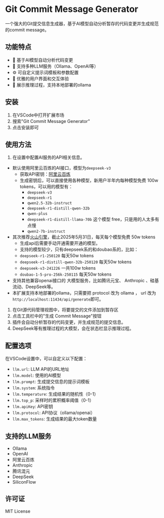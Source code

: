 # Git Commit Message Generator

一个强大的Git提交信息生成器，基于AI模型自动分析暂存的代码变更并生成规范的commit message。

## 功能特点

- 🤖 基于AI模型自动分析代码变更
- 🔄 支持多种LLM服务（Ollama、OpenAI等）
- ⚙️ 可自定义提示词模板和参数配置
- 🎨 优雅的用户界面和交互体验
- 🚀 展示推理过程，支持本地部署的ollama

## 安装

1. 在VSCode中打开扩展市场
2. 搜索"Git Commit Message Generator"
3. 点击安装即可

## 使用方法

1. 在设置中配置AI服务的API相关信息。
  - 默认使用阿里云百炼的AI接口，模型为`deepseek-v3`
    - 获取API密钥：[阿里云百炼](https://bailian.console.aliyun.com/?apiKey=1#/api-key)
    - 生成密钥后，可以直接使用各种模型，新用户半年内每种模型免费 100w tokens，可以用的模型有：
      - `deepseek-v3`
      - `deepseek-r1`
      - `qwen2.5-32b-instruct`
      - `deepseek-r1-distill-qwen-32b`
      - `qwen-plus`
      - `deepseek-r1-distill-llama-70b` 这个模型 free，只是用的人太多有点慢
      - `qwen2-7b-instruct`
  - 其次推荐[火山引擎](https://console.volcengine.com/ark/region:ark+cn-beijing/apiKey?apikey=%7B%7D)，截止2025年5月31日，每天每个模型免费 50w tokens
    - 生成api后需要手动开通需要开通的模型。
    - 支持的模型较少，只有deepseek系的和doubao系的，比如：
    - `deepseek-r1-250120` 每天50w tokens
    - `deepseek-r1-distill-qwen-32b-250120` 每天50w tokens
    - `deepseek-v3-241226` 一共100w tokens
    - `doubao-1-5-pro-256k-250115` 每天50w tokens
  - 支持其他兼容openai接口的 大模型服务，比如腾讯元宝、 Anthropic 、硅基流动、DeepSeek等。
  - 本扩展支持本地部署的ollama，只需要把 protocol 改为 ollama ， url 改为`http://localhost:11434/api/generate`即可。
1. 在Git源代码管理视图中，将要提交的文件添加到暂存区
2. 点击工具栏中的"生成 Commit Message"按钮
3. 插件会自动分析暂存的代码变更，并生成规范的提交信息。
4. DeepSeek等有推理过程的大模型，会在状态栏显示推理过程。

## 配置选项

在VSCode设置中，可以自定义以下配置：

- `llm.url`: LLM API的URL地址
- `llm.model`: 使用的AI模型
- `llm.prompt`: 生成提交信息的提示词模板
- `llm.system`: 系统指令
- `llm.temperature`: 生成结果的随机性（0-1）
- `llm.top_p`: 采样时的累积概率阈值（0-1）
- `llm.apiKey`: API密钥
- `llm.protocol`: API协议（ollama/openai）
- `llm.max_tokens`: 生成结果的最大token数量

## 支持的LLM服务

- Ollama
- OpenAI
- 阿里云百炼
- Anthropic
- 腾讯混元
- DeepSeek
- SiliconFlow

## 许可证

MIT License